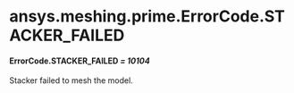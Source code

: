 # ansys.meshing.prime.ErrorCode.STACKER_FAILED



#### ErrorCode.STACKER_FAILED *= 10104*

Stacker failed to mesh the model.

<!-- !! processed by numpydoc !! -->
